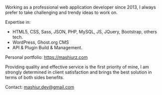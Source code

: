 Working as a professional web application developer since 2013, I always prefer to take challenging and trendy ideas to work on. 

Expertise in:
- HTML5, CSS, Sass, JSON, PHP, MySQL, JS, JQuery, Bootstrap, others tech.
- WordPress, Ghost.org CMS
- API & Plugin Build & Management.

Personal portfolio: https://mashiurz.com

Providing quality and effective service is the first priority of mine, I am strongly determined in client satisfaction and brings the best solution in terms of both sides benefits.

Contact: mashiur.dev@gmail.com

<!--
**mashiur-dev/mashiur-dev** is a ✨ _special_ ✨ repository because its `README.md` (this file) appears on your GitHub profile.

Here are some ideas to get you started:

- 🔭 I’m currently working on ...
- 🌱 I’m currently learning ...
- 👯 I’m looking to collaborate on ...
- 🤔 I’m looking for help with ...
- 💬 Ask me about ...
- 📫 How to reach me: ...
- 😄 Pronouns: ...
- ⚡ Fun fact: ...
-->
